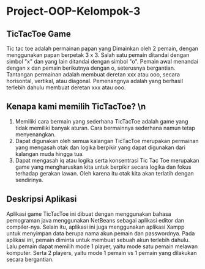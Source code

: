 # Project-OOP-Kelompok-3

## TicTacToe Game
Tic tac toe adalah permainan papan yang Dimainkan oleh 2 pemain, dengan menggunakan papan berpetak 3 x 3. 
Salah satu pemain ditandai dengan simbol "x" dan yang lain ditandai dengan simbol "o". Pemain awal menandai dengan x dan pemain berikutnya dengan o, seterusnya bergantian. Tantangan permainan adalah membuat deretan xxx atau ooo, secara horisontal, vertikal, atau diagonal. Pemenangnya adalah yang berhasil terlebih dahulu membuat deretan xxx atau ooo.

## Kenapa kami memilih TicTacToe? \n
1. Memiliki cara bermain yang sederhana
TicTacToe adalah game yang tidak memiliki banyak aturan. Cara bermainnya sederhana namun tetap menyenangkan.
2. Dapat digunakan oleh semua kalangan
TicTacToe merupakan permainan yang mengasah otak dan logika berpikir yang dapat digunakan dari kalangan muda hingga tua.
3. Dapat mengasah iq atau logika serta konsentrasi
Tic Tac Toe merupakan game yang mengharuskan kita untuk berpikir secara logika dan fokus terhadap gerakan lawan. Oleh karena itu otak kita akan terlatih dengan sendirinya.

## Deskripsi Aplikasi
Aplikasi game TicTacToe ini dibuat dengan menggunakan bahasa pemograman java menggunakan NetBeans sebagai aplikasi editor dan compiler-nya. Selain itu, aplikasi ini juga menggunakan aplikasi Xampp untuk menyimpan data berupa nama akun pemain dan passwordnya. 
Pada aplikasi ini, pemain diminta untuk membuat sebuah akun terlebih dahulu. Lalu pemain dapat memilih mode 1 player, yaitu mode satu pemain melawan komputer. Serta 2 players, yaitu mode 1 pemain vs 1 pemain yang dilakukan secara bergantian.
